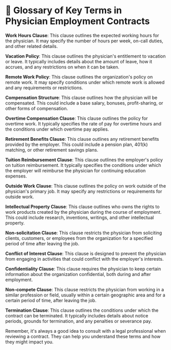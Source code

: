 # 📓 Glossary of Key Terms in Physician Employment Contracts

**Work Hours Clause**: This clause outlines the expected working hours for the physician. It may specify the number of hours per week, on-call duties, and other related details.

**Vacation Policy**: This clause outlines the physician's entitlement to vacation or leave. It typically includes details about the amount of leave, how it accrues, and any restrictions on when it can be taken.

**Remote Work Policy**: This clause outlines the organization's policy on remote work. It may specify conditions under which remote work is allowed and any requirements or restrictions.

**Compensation Structure**: This clause outlines how the physician will be compensated. This could include a base salary, bonuses, profit-sharing, or other forms of compensation.

**Overtime Compensation Clause**: This clause outlines the policy for overtime work. It typically specifies the rate of pay for overtime hours and the conditions under which overtime pay applies.

**Retirement Benefits Clause**: This clause outlines any retirement benefits provided by the employer. This could include a pension plan, 401(k) matching, or other retirement savings plans.

**Tuition Reimbursement Clause**: This clause outlines the employer's policy on tuition reimbursement. It typically specifies the conditions under which the employer will reimburse the physician for continuing education expenses.

**Outside Work Clause**: This clause outlines the policy on work outside of the physician's primary job. It may specify any restrictions or requirements for outside work.

**Intellectual Property Clause**: This clause outlines who owns the rights to work products created by the physician during the course of employment. This could include research, inventions, writings, and other intellectual property.

**Non-solicitation Clause**: This clause restricts the physician from soliciting clients, customers, or employees from the organization for a specified period of time after leaving the job.

**Conflict of Interest Clause**: This clause is designed to prevent the physician from engaging in activities that could conflict with the employer's interests.

**Confidentiality Clause**: This clause requires the physician to keep certain information about the organization confidential, both during and after employment.

**Non-compete Clause**: This clause restricts the physician from working in a similar profession or field, usually within a certain geographic area and for a certain period of time, after leaving the job.

**Termination Clause**: This clause outlines the conditions under which the contract can be terminated. It typically includes details about notice periods, grounds for termination, and any penalties or severance pay.

Remember, it's always a good idea to consult with a legal professional when reviewing a contract. They can help you understand these terms and how they might impact you.
